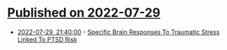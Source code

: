 # [Published on 2022-07-29](index.md)

* [2022-07-29, 21:40:00](https://soylentnews.org/article.pl?sid=22/07/28/1612225&from=rss) - [Specific Brain Responses To Traumatic Stress Linked To PTSD Risk](https://soylentnews.org/article.pl?sid=22/07/28/1612225&from=rss)

